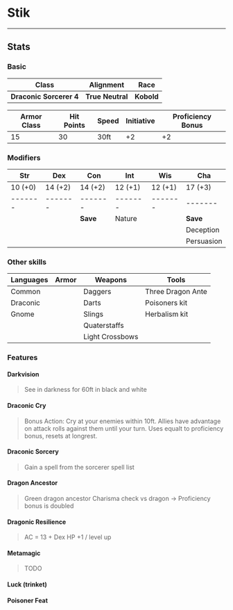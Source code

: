 # Stik

______________________________________________________________________

## Stats

### Basic

|Class|Alignment|Race|
|---|---|---|
| **Draconic Sorcerer 4** |**True Neutral** | **Kobold**|

| **Armor Class** |**Hit Points** |**Speed** |**Initiative**|**Proficiency Bonus**|
|---|---|---|---|---|
|15|30|30ft|+2|+2|

### Modifiers

| Str | Dex | Con | Int | Wis | Cha |
|-------|-------|-------|-------|-------|-------|
|10 (+0)|14 (+2)|14 (+2)|12 (+1)|12 (+1)|17 (+3)|
|-------|-------|-------|-------|-------|-------|
| | |**Save**|Nature | |**Save**|
| | | | | |Deception|
| | | | | |Persuasion|

### Other skills

|Languages|Armor|Weapons|Tools|
|---|---|---|---|
|Common||Daggers|Three Dragon Ante|
|Draconic||Darts|Poisoners kit|
|Gnome||Slings|Herbalism kit|
|||Quaterstaffs||
|||Light Crossbows||

### Features

#### Darkvision

> See in darkness for 60ft in black and white

#### Draconic Cry

> Bonus Action: Cry at your enemies within 10ft.
> Allies have advantage on attack rolls against them until your turn.
> Uses equalt to proficiency bonus, resets at longrest.

#### Draconic Sorcery

> Gain a spell from the sorcerer spell list

#### Dragon Ancestor

> Green dragon ancestor
> Charisma check vs dragon -> Proficiency bonus is doubled

#### Dragonic Resilience

> AC = 13 + Dex
> HP +1 / level up

#### Metamagic

> TODO

#### Luck (trinket)

#### Poisoner Feat
